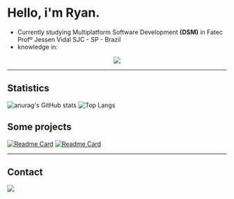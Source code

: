 # Hello, i'm Ryan.

- Currently studying Multiplatform Software Development **(DSM)** in Fatec Profº Jessen Vidal SJC - SP - Brazil
- knowledge in:
 <p align="center">
  <a href="https://skillicons.dev">
    <img src="https://skillicons.dev/icons?i=html,css,figma,gherkin,python,flask,django,js,ts,nodejs,vue,pinia,sequelize,java,spring,mysql,mongodb,redis,git,github" />
  </a>
</p>
  
---

## Statistics

![anurag's GitHub stats](https://github-readme-stats.vercel.app/api?username=ryandaraujo&theme=gruvbox)
![Top Langs](https://github-readme-stats.vercel.app/api/top-langs/?username=ryandaraujo&layout=compact&theme=gruvbox)

## Some projects

[![Readme Card](https://github-readme-stats.vercel.app/api/pin/?username=ryanvdaraujo&repo=Designdigital&theme=gruvbox)](https://github.com/ryanvdaraujo/Designdigital)
[![Readme Card](https://github-readme-stats.vercel.app/api/pin/?username=ryanvdaraujo&repo=Snake-Game&theme=gruvbox)](https://github.com/ryanvdaraujo/Snake-Game)

---

## Contact

<div> 
  <a href="https://www.linkedin.com/in/#/" target="_blank"><img src="https://img.shields.io/badge/-LinkedIn-%230077B5?style=for-the-badge&logo=linkedin&logoColor=white" target="_blank"></a> 
</div>
